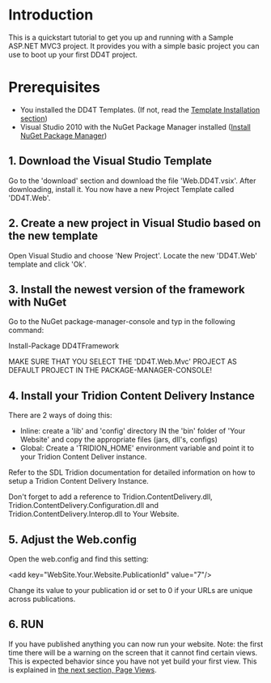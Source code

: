 # Introduction #

This is a quickstart tutorial to get you up and running with a Sample ASP.NET MVC3 project. It provides you with a simple basic project you can use to boot up your first DD4T project.

# Prerequisites #
  * You installed the DD4T Templates. (If not, read the [Template Installation section](TemplateInstallation.md))
  * Visual Studio 2010 with the NuGet Package Manager installed ([Install NuGet Package Manager](http://visualstudiogallery.msdn.microsoft.com/27077b70-9dad-4c64-adcf-c7cf6bc9970c))

## 1. Download the Visual Studio Template ##
Go to the 'download'  section and download the file 'Web.DD4T.vsix'.
After downloading, install it.
You now have a new Project Template called 'DD4T.Web'.

## 2. Create a new project in Visual Studio based on the new template ##
Open Visual Studio and choose 'New Project'.
Locate the new 'DD4T.Web'  template and click 'Ok'.

## 3. Install the newest version of the framework with NuGet ##
Go to the NuGet package-manager-console and typ in the following command:

Install-Package DD4TFramework

MAKE SURE THAT YOU SELECT THE 'DD4T.Web.Mvc' PROJECT AS DEFAULT PROJECT IN THE PACKAGE-MANAGER-CONSOLE!

## 4. Install your Tridion Content Delivery Instance ##
There are 2 ways of doing this:

  * Inline: create a 'lib' and 'config' directory IN the 'bin' folder of 'Your Website' and copy the appropriate files (jars, dll's, configs)
  * Global: Create a 'TRIDION\_HOME' environment variable and point it to your Tridion Content Deliver instance.

Refer to the SDL Tridion documentation for detailed information on how to setup a Tridion Content Delivery Instance.

Don't forget to add a reference to Tridion.ContentDelivery.dll, Tridion.ContentDelivery.Configuration.dll and Tridion.ContentDelivery.Interop.dll to Your Website.

## 5. Adjust the Web.config ##
Open the web.config and find this setting:


&lt;add key="WebSite.Your.Website.PublicationId" value="7"/&gt;



Change its value to your publication id or set to 0 if your URLs are unique across publications.

## 6. RUN ##
If you have published anything you can now run your website.
Note: the first time there will be a warning on the screen that it cannot find certain views. This is expected behavior since you have not yet build your first view. This is explained in [the next section, Page Views](DotNetPageViews.md).